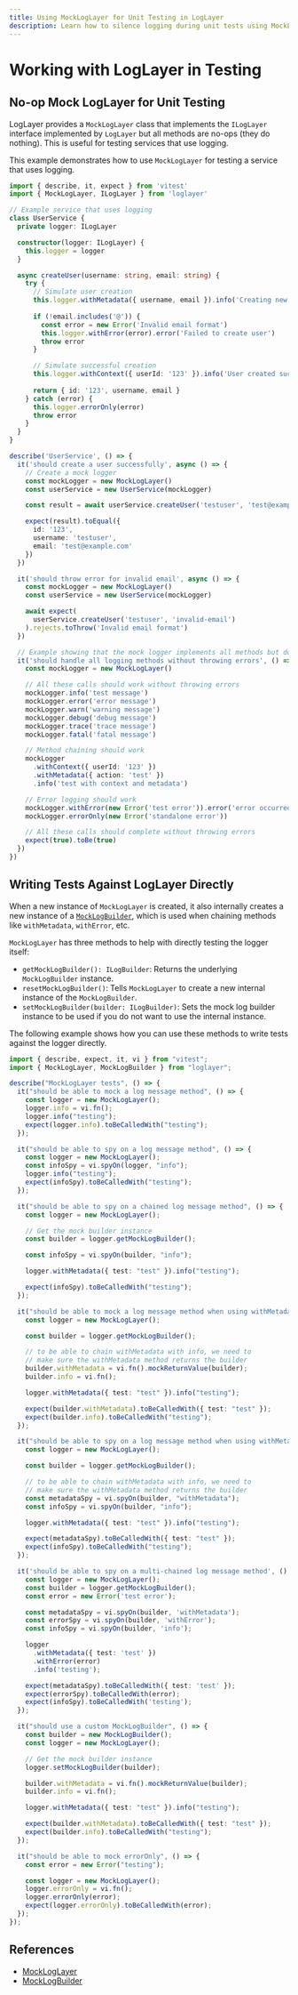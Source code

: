 ```yaml
---
title: Using MockLogLayer for Unit Testing in LogLayer
description: Learn how to silence logging during unit tests using MockLogLayer
---
```


# Working with LogLayer in Testing

## No-op Mock LogLayer for Unit Testing

LogLayer provides a `MockLogLayer` class that implements the `ILogLayer` interface implemented by `LogLayer` but all methods are no-ops (they do nothing). This is useful for testing services that use logging.

This example demonstrates how to use `MockLogLayer` for testing a service that uses logging.

```typescript
import { describe, it, expect } from 'vitest'
import { MockLogLayer, ILogLayer } from 'loglayer'

// Example service that uses logging
class UserService {
  private logger: ILogLayer

  constructor(logger: ILogLayer) {
    this.logger = logger
  }

  async createUser(username: string, email: string) {
    try {
      // Simulate user creation
      this.logger.withMetadata({ username, email }).info('Creating new user')
      
      if (!email.includes('@')) {
        const error = new Error('Invalid email format')
        this.logger.withError(error).error('Failed to create user')
        throw error
      }

      // Simulate successful creation
      this.logger.withContext({ userId: '123' }).info('User created successfully')
      
      return { id: '123', username, email }
    } catch (error) {
      this.logger.errorOnly(error)
      throw error
    }
  }
}

describe('UserService', () => {
  it('should create a user successfully', async () => {
    // Create a mock logger
    const mockLogger = new MockLogLayer()
    const userService = new UserService(mockLogger)

    const result = await userService.createUser('testuser', 'test@example.com')

    expect(result).toEqual({
      id: '123',
      username: 'testuser',
      email: 'test@example.com'
    })
  })

  it('should throw error for invalid email', async () => {
    const mockLogger = new MockLogLayer()
    const userService = new UserService(mockLogger)

    await expect(
      userService.createUser('testuser', 'invalid-email')
    ).rejects.toThrow('Invalid email format')
  })

  // Example showing that the mock logger implements all methods but doesn't actually log
  it('should handle all logging methods without throwing errors', () => {
    const mockLogger = new MockLogLayer()

    // All these calls should work without throwing errors
    mockLogger.info('test message')
    mockLogger.error('error message')
    mockLogger.warn('warning message')
    mockLogger.debug('debug message')
    mockLogger.trace('trace message')
    mockLogger.fatal('fatal message')

    // Method chaining should work
    mockLogger
      .withContext({ userId: '123' })
      .withMetadata({ action: 'test' })
      .info('test with context and metadata')

    // Error logging should work
    mockLogger.withError(new Error('test error')).error('error occurred')
    mockLogger.errorOnly(new Error('standalone error'))

    // All these calls should complete without throwing errors
    expect(true).toBe(true)
  })
})
```

## Writing Tests Against LogLayer Directly

When a new instance of `MockLogLayer` is created, it also internally creates a new instance of a [`MockLogBuilder`](https://github.com/loglayer/loglayer/blob/master/packages/core/loglayer/src/MockLogBuilder.ts), which is used
when chaining methods like `withMetadata`, `withError`, etc.

`MockLogLayer` has three methods to help with directly testing the logger itself:

- `getMockLogBuilder(): ILogBuilder`: Returns the underlying `MockLogBuilder` instance.
- `resetMockLogBuilder()`: Tells `MockLogLayer` to create a new internal instance of the `MockLogBuilder`.
- `setMockLogBuilder(builder: ILogBuilder)`: Sets the mock log builder instance to be used if you do not want to use the internal instance.

The following example shows how you can use these methods to write tests against the logger directly.

```typescript
import { describe, expect, it, vi } from "vitest";
import { MockLogLayer, MockLogBuilder } from "loglayer";

describe("MockLogLayer tests", () => {
  it("should be able to mock a log message method", () => {
    const logger = new MockLogLayer();
    logger.info = vi.fn();
    logger.info("testing");
    expect(logger.info).toBeCalledWith("testing");
  });

  it("should be able to spy on a log message method", () => {
    const logger = new MockLogLayer();
    const infoSpy = vi.spyOn(logger, "info");
    logger.info("testing");
    expect(infoSpy).toBeCalledWith("testing");
  });

  it("should be able to spy on a chained log message method", () => {
    const logger = new MockLogLayer();

    // Get the mock builder instance
    const builder = logger.getMockLogBuilder();

    const infoSpy = vi.spyOn(builder, "info");

    logger.withMetadata({ test: "test" }).info("testing");

    expect(infoSpy).toBeCalledWith("testing");
  });

  it("should be able to mock a log message method when using withMetadata", () => {
    const logger = new MockLogLayer();

    const builder = logger.getMockLogBuilder();

    // to be able to chain withMetadata with info, we need to
    // make sure the withMetadata method returns the builder
    builder.withMetadata = vi.fn().mockReturnValue(builder);
    builder.info = vi.fn();

    logger.withMetadata({ test: "test" }).info("testing");

    expect(builder.withMetadata).toBeCalledWith({ test: "test" });
    expect(builder.info).toBeCalledWith("testing");
  });

  it("should be able to spy on a log message method when using withMetadata", () => {
    const logger = new MockLogLayer();

    const builder = logger.getMockLogBuilder();

    // to be able to chain withMetadata with info, we need to
    // make sure the withMetadata method returns the builder
    const metadataSpy = vi.spyOn(builder, "withMetadata");
    const infoSpy = vi.spyOn(builder, "info");

    logger.withMetadata({ test: "test" }).info("testing");

    expect(metadataSpy).toBeCalledWith({ test: "test" });
    expect(infoSpy).toBeCalledWith("testing");
  });

  it('should be able to spy on a multi-chained log message method', () => {
    const logger = new MockLogLayer();
    const builder = logger.getMockLogBuilder();
    const error = new Error('test error');

    const metadataSpy = vi.spyOn(builder, 'withMetadata');
    const errorSpy = vi.spyOn(builder, 'withError');
    const infoSpy = vi.spyOn(builder, 'info');

    logger
      .withMetadata({ test: 'test' })
      .withError(error)
      .info('testing');

    expect(metadataSpy).toBeCalledWith({ test: 'test' });
    expect(errorSpy).toBeCalledWith(error);
    expect(infoSpy).toBeCalledWith('testing');
  });

  it("should use a custom MockLogBuilder", () => {
    const builder = new MockLogBuilder();
    const logger = new MockLogLayer();

    // Get the mock builder instance
    logger.setMockLogBuilder(builder);

    builder.withMetadata = vi.fn().mockReturnValue(builder);
    builder.info = vi.fn();

    logger.withMetadata({ test: "test" }).info("testing");

    expect(builder.withMetadata).toBeCalledWith({ test: "test" });
    expect(builder.info).toBeCalledWith("testing");
  });

  it("should be able to mock errorOnly", () => {
    const error = new Error("testing");

    const logger = new MockLogLayer();
    logger.errorOnly = vi.fn();
    logger.errorOnly(error);
    expect(logger.errorOnly).toBeCalledWith(error);
  });
});
```

## References

- [MockLogLayer](https://github.com/loglayer/loglayer/blob/master/packages/core/loglayer/src/MockLogLayer.ts)
- [MockLogBuilder](https://github.com/loglayer/loglayer/blob/master/packages/core/loglayer/src/MockLogBuilder.ts)